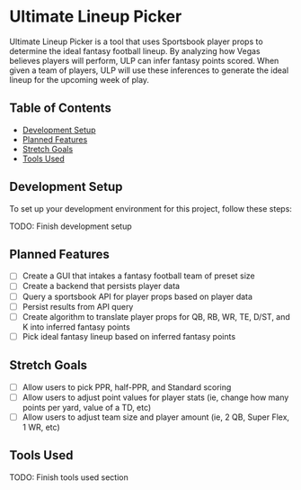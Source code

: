 # Ultimate Lineup Picker

Ultimate Lineup Picker is a tool that uses Sportsbook player props to determine the ideal fantasy football lineup. By analyzing how Vegas believes players will perform, ULP can infer fantasy points scored. When given a team of players, ULP will use these inferences to generate the ideal lineup for the upcoming week of play.

## Table of Contents

- [Development Setup](#development-setup)
- [Planned Features](#planned-features)
- [Stretch Goals](#stretch-goals)
- [Tools Used](#tools-used)

## Development Setup

To set up your development environment for this project, follow these steps:

TODO: Finish development setup

## Planned Features

- [ ] Create a GUI that intakes a fantasy football team of preset size
- [ ] Create a backend that persists player data
- [ ] Query a sportsbook API for player props based on player data
- [ ] Persist results from API query
- [ ] Create algorithm to translate player props for QB, RB, WR, TE, D/ST, and K into inferred fantasy points
- [ ] Pick ideal fantasy lineup based on inferred fantasy points

## Stretch Goals

- [ ] Allow users to pick PPR, half-PPR, and Standard scoring
- [ ] Allow users to adjust point values for player stats (ie, change how many points per yard, value of a TD, etc)
- [ ] Allow users to adjust team size and player amount (ie, 2 QB, Super Flex, 1 WR, etc)

## Tools Used

TODO: Finish tools used section
